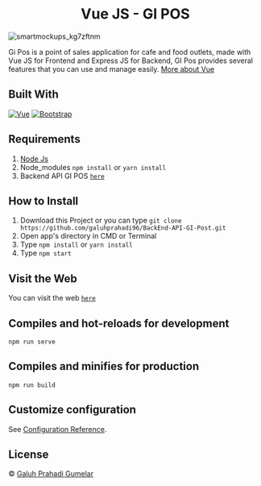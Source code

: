 <h1 align='center'>Vue JS - GI POS</h1>

![smartmockups_kg7zftnm](https://user-images.githubusercontent.com/40691793/95864838-24df5580-0d90-11eb-979f-72e32763eb94.jpg)

Gi Pos is a point of sales application for cafe and food outlets, made with Vue JS for Frontend and Express JS for Backend, GI Pos provides several features that you can use and manage easily. [More about Vue](https://vuejs.org/)

## Built With

[![Vue](https://img.shields.io/badge/Vue-v2.6.11-green)](https://github.com/vuejs/vue)
[![Bootstrap](https://img.shields.io/badge/Bootstrap-v4.5.x-blue)](https://github.com/bootstrap-vue/bootstrap-vue)

## Requirements

1. <a href="https://nodejs.org/en/download/">Node Js</a>
2. Node_modules `npm install` or `yarn install`
3. Backend API GI POS [`here`](https://github.com/galuhprahadi96/BackEnd-API-GI-Post)

## How to Install

1. Download this Project or you can type `git clone https://github.com/galuhprahadi96/BackEnd-API-GI-Post.git`
2. Open app's directory in CMD or Terminal
3. Type `npm install` or `yarn install`
4. Type `npm start`

## Visit the Web

You can visit the web [`here`](https://gi-pos.netlify.app/login)

## Compiles and hot-reloads for development

```
npm run serve
```

## Compiles and minifies for production

```
npm run build
```

## Customize configuration

See [Configuration Reference](https://cli.vuejs.org/config/).

## License

© [Galuh Prahadi Gumelar](https://github.com/galuhprahadi96/)

